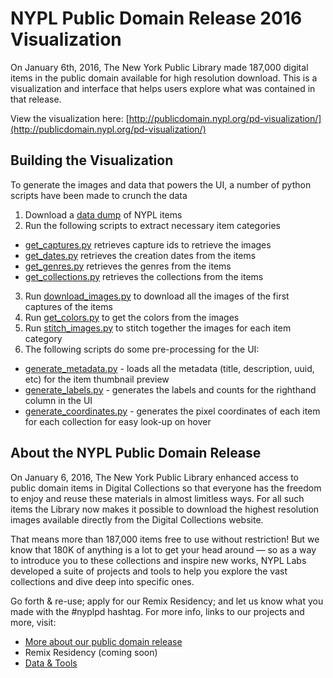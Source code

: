 # NYPL Public Domain Release 2016 Visualization

On January 6th, 2016, The New York Public Library made 187,000 digital items in the public domain available for high resolution download. This is a visualization and interface that helps users explore what was contained in that release.

View the visualization here: [http://publicdomain.nypl.org/pd-visualization/](http://publicdomain.nypl.org/pd-visualization/)

## Building the Visualization

To generate the images and data that powers the UI, a number of python scripts have been made to crunch the data

1. Download a [data dump](https://github.com/NYPL-publicdomain/data-and-utilities) of NYPL items
2. Run the following scripts to extract necessary item categories
  - [get_captures.py](scripts/get_captures.py) retrieves capture ids to retrieve the images
  - [get_dates.py](scripts/get_dates.py) retrieves the creation dates from the items
  - [get_genres.py](scripts/get_genres.py) retrieves the genres from the items
  - [get_collections.py](scripts/get_collections.py) retrieves the collections from the items
3. Run [download_images.py](scripts/download_images.py) to download all the images of the first captures of the items
4. Run [get_colors.py](scripts/get_colors.py) to get the colors from the images
5. Run [stitch_images.py](scripts/stitch_images.py) to stitch together the images for each item category
6. The following scripts do some pre-processing for the UI:
  - [generate_metadata.py](scripts/generate_metadata.py) - loads all the metadata (title, description, uuid, etc) for the item thumbnail preview
  - [generate_labels.py](scripts/generate_labels.py) - generates the labels and counts for the righthand column in the UI
  - [generate_coordinates.py](scripts/generate_coordinates.py) - generates the pixel coordinates of each item for each collection for easy look-up on hover

## About the NYPL Public Domain Release

On January 6, 2016, The New York Public Library enhanced access to public domain items in Digital Collections so that everyone has the freedom to enjoy and reuse these materials in almost limitless ways. For all such items the Library now makes it possible to download the highest resolution images available directly from the Digital Collections website.

That means more than 187,000 items free to use without restriction! But we know that 180K of anything is a lot to get your head around — so as a way to introduce you to these collections and inspire new works, NYPL Labs developed a suite of projects and tools to help you explore the vast collections and dive deep into specific ones.

Go forth & re-use; apply for our Remix Residency; and let us know what you made with the #nyplpd hashtag. For more info, links to our projects and more, visit:

- [More about our public domain release](http://publicdomain.nypl.org)
- Remix Residency (coming soon)
- [Data & Tools](https://github.com/NYPL-publicdomain/data-and-utilities)
